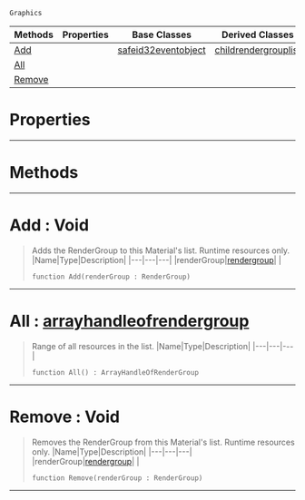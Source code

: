  `Graphics`

|Methods|Properties|Base Classes|Derived Classes|
|---|---|---|---|
|[ Add](https://github.com/zeroengineteam/ZeroDocs/blob/master/code_reference/class_reference/rendergrouplist.markdown#add-void)| |[safeid32eventobject](https://github.com/zeroengineteam/ZeroDocs/blob/master/code_reference/class_reference/safeid32eventobject.markdown)|[childrendergrouplist](https://github.com/zeroengineteam/ZeroDocs/blob/master/code_reference/class_reference/childrendergrouplist.markdown)|
|[ All](https://github.com/zeroengineteam/ZeroDocs/blob/master/code_reference/class_reference/rendergrouplist.markdown#all-zero-engine-document)| | | |
|[ Remove](https://github.com/zeroengineteam/ZeroDocs/blob/master/code_reference/class_reference/rendergrouplist.markdown#remove-void)| | | |


 #  Properties


---  
 #  Methods


---  
 #  Add : Void

> Adds the RenderGroup to this Material's list. Runtime resources only.
> |Name|Type|Description|
> |---|---|---|
> |renderGroup|[rendergroup](https://github.com/zeroengineteam/ZeroDocs/blob/master/code_reference/class_reference/rendergroup.markdown)| |
> ``` lang=cpp, name=Nada
> function Add(renderGroup : RenderGroup)
> ``` 


---  
 #  All : [arrayhandleofrendergroup](https://github.com/zeroengineteam/ZeroDocs/blob/master/code_reference/class_reference/arrayhandleofrendergroup.markdown)

> Range of all resources in the list.
> |Name|Type|Description|
> |---|---|---|
> ``` lang=cpp, name=Nada
> function All() : ArrayHandleOfRenderGroup
> ``` 


---  
 #  Remove : Void

> Removes the RenderGroup from this Material's list. Runtime resources only.
> |Name|Type|Description|
> |---|---|---|
> |renderGroup|[rendergroup](https://github.com/zeroengineteam/ZeroDocs/blob/master/code_reference/class_reference/rendergroup.markdown)| |
> ``` lang=cpp, name=Nada
> function Remove(renderGroup : RenderGroup)
> ``` 


---  
 

 